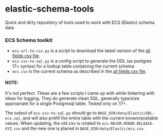 # elastic-schema-tools
Quick and dirty repository of tools used to work with ECS (Elastic) schema data

### ECS Schema toolkit
- `ecs-url-to-csv.py` is a script to download the latest version of the [all fields csv file](https://github.com/elastic/ecs/blob/master/generated/csv/fields.csv).
- `ecs-csv-to-sql.py` is a config script to generate the DDL (as postgres 17+ syntax) for a lookup table containing the current schema
- `ecs.csv` is the current schema as described in the [all fields csv file](https://github.com/elastic/ecs/blob/master/generated/csv/fields.csv).


#### NOTE:
It's not perfect. These are a few scripts I came up with while tinkering with ideas for logging. 
They do generate clean SQL, generally type/size appropriate for a single Postgresql table. Tested only on 17+.

The output of `ecs-csv-to-sql.py` should go to `BASE_DIR/data/Elastic/DDL-ecs.sql`, and will also prefill the entire table with the current known/available values.
When updating, the old csv is rotated to `ecs.MAJOR.MINOR.RELEASE-XYZ.csv` and the new one is placed in `BASE_DIR/data/Elastic/ecs.csv`.

